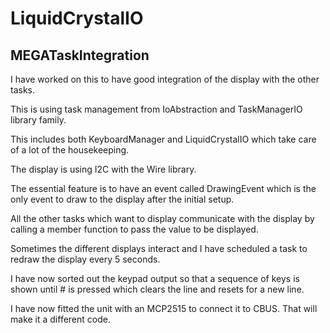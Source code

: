 # LiquidCrystalIO
 
## MEGATaskIntegration 
 
I have worked on this to have good integration of the display with the other tasks.

This is using task management from IoAbstraction and TaskManagerIO library family.

This includes both KeyboardManager and LiquidCrystalIO which take care of a lot of the housekeeping.

The display is using I2C with the Wire library.

The essential feature is to have an event called DrawingEvent which is the only event to draw to the display after the initial setup.

All the other tasks which want to display communicate with the display by calling a member function to pass the value to be displayed.

Sometimes the different displays interact and I have scheduled a task to redraw the display every 5 seconds.

I have now sorted out the keypad output so that a sequence of keys is shown until # is pressed which clears the line and resets for a new line.

I have now fitted the unit with an MCP2515 to connect it to CBUS. That will make it a different code.

